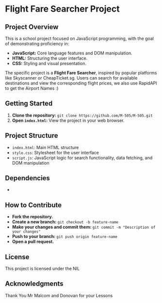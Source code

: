 # Flight Fare Searcher Project

## Project Overview

This is a school project focused on JavaScript programming, with the goal of demonstrating proficiency in:

* **JavaScript:** Core language features and DOM manipulation.
* **HTML:** Structuring the user interface.
* **CSS:** Styling and visual presentation.

The specific project is a **Flight Fare Searcher**, inspired by popular platforms like Skyscanner or CheapTicket.sg. Users can search for available destinations and view the corresponding flight prices,
we also use RapidAPI to get the Airport Names :)

## Getting Started

1. **Clone the repository:** `git clone https://github.com/M-505/M-505.git`
2. **Open `index.html`:** View the project in your web browser.

## Project Structure

* `index.html`: Main HTML structure
* `style.css`: Stylesheet for the user interface
* `script.js`: JavaScript logic for search functionality, data fetching, and DOM manipulation

## Dependencies

-

## How to Contribute

* **Fork the repository.**
* **Create a new branch:** `git checkout -b feature-name` 
* **Make your changes and commit them:** `git commit -m "Description of your changes"`
* **Push to your branch:** `git push origin feature-name`
* **Open a pull request.**

## License

This project is licensed under the NIL

## Acknowledgments
Thank You Mr Malcom and Donovan for your Lessons
